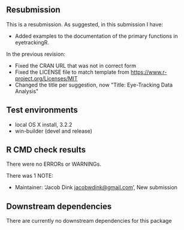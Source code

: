 ## Resubmission
This is a resubmission. As suggested, in this submission I have:

* Added examples to the documentation of the primary functions in eyetrackingR.

In the previous revision:

* Fixed the CRAN URL that was not in correct form
* Fixed the LICENSE file to match template from https://www.r-project.org/Licenses/MIT
* Changed the title per suggestion, now "Title: Eye-Tracking Data Analysis"

## Test environments
* local OS X install, 3.2.2
* win-builder (devel and release)

## R CMD check results
There were no ERRORs or WARNINGs. 

There was 1 NOTE: 

* Maintainer: ‘Jacob Dink <jacobwdink@gmail.com>’, New submission

## Downstream dependencies
There are currently no downstream dependencies for this package